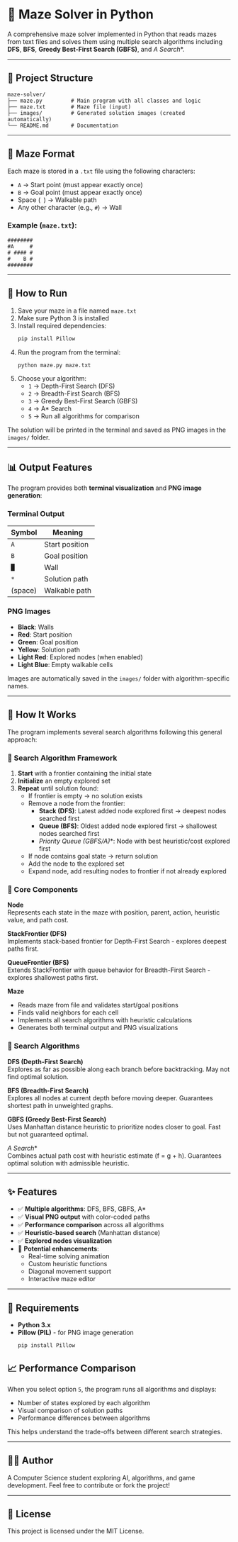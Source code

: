 # 🧩 Maze Solver in Python

A comprehensive maze solver implemented in Python that reads mazes from text files and solves them using multiple search algorithms including **DFS**, **BFS**, **Greedy Best-First Search (GBFS)**, and **A* Search**.

---

## 📁 Project Structure

```
maze-solver/
├── maze.py         # Main program with all classes and logic
├── maze.txt        # Maze file (input)
├── images/         # Generated solution images (created automatically)
└── README.md       # Documentation
```

---

## 📌 Maze Format

Each maze is stored in a `.txt` file using the following characters:

- `A` → Start point (must appear exactly once)
- `B` → Goal point (must appear exactly once)  
- Space (` `) → Walkable path
- Any other character (e.g., `#`) → Wall

### Example (`maze.txt`):

```
########
#A     #
# #### #
#    B #
########
```

---

## 🚀 How to Run

1. Save your maze in a file named `maze.txt`
2. Make sure Python 3 is installed
3. Install required dependencies:
   ```bash
   pip install Pillow
   ```
4. Run the program from the terminal:
   ```bash
   python maze.py maze.txt
   ```
5. Choose your algorithm:
   - `1` → Depth-First Search (DFS)
   - `2` → Breadth-First Search (BFS) 
   - `3` → Greedy Best-First Search (GBFS)
   - `4` → A* Search
   - `5` → Run all algorithms for comparison

The solution will be printed in the terminal and saved as PNG images in the `images/` folder.

---

## 📊 Output Features

The program provides both **terminal visualization** and **PNG image generation**:

### Terminal Output
| Symbol | Meaning |
|--------|---------|
| `A` | Start position |
| `B` | Goal position |
| `█` | Wall |
| `*` | Solution path |
| (space) | Walkable path |

### PNG Images
- **Black**: Walls
- **Red**: Start position  
- **Green**: Goal position
- **Yellow**: Solution path
- **Light Red**: Explored nodes (when enabled)
- **Light Blue**: Empty walkable cells

Images are automatically saved in the `images/` folder with algorithm-specific names.

---

## 🧠 How It Works

The program implements several search algorithms following this general approach:

### 🔄 Search Algorithm Framework
1. **Start** with a frontier containing the initial state
2. **Initialize** an empty explored set
3. **Repeat** until solution found:
   - If frontier is empty → no solution exists
   - Remove a node from the frontier:
     - **Stack (DFS)**: Latest added node explored first → deepest nodes searched first
     - **Queue (BFS)**: Oldest added node explored first → shallowest nodes searched first
     - **Priority Queue (GBFS/A*)**: Node with best heuristic/cost explored first
   - If node contains goal state → return solution
   - Add the node to the explored set
   - Expand node, add resulting nodes to frontier if not already explored

### 🔹 Core Components

**Node**  
Represents each state in the maze with position, parent, action, heuristic value, and path cost.

**StackFrontier (DFS)**  
Implements stack-based frontier for Depth-First Search - explores deepest paths first.

**QueueFrontier (BFS)**  
Extends StackFrontier with queue behavior for Breadth-First Search - explores shallowest paths first.

**Maze**  
- Reads maze from file and validates start/goal positions
- Finds valid neighbors for each cell
- Implements all search algorithms with heuristic calculations
- Generates both terminal output and PNG visualizations

### 🧭 Search Algorithms

**DFS (Depth-First Search)**  
Explores as far as possible along each branch before backtracking. May not find optimal solution.

**BFS (Breadth-First Search)**  
Explores all nodes at current depth before moving deeper. Guarantees shortest path in unweighted graphs.

**GBFS (Greedy Best-First Search)**  
Uses Manhattan distance heuristic to prioritize nodes closer to goal. Fast but not guaranteed optimal.

**A* Search**  
Combines actual path cost with heuristic estimate (f = g + h). Guarantees optimal solution with admissible heuristic.

---

## ✨ Features

- ✅ **Multiple algorithms**: DFS, BFS, GBFS, A*
- ✅ **Visual PNG output** with color-coded paths
- ✅ **Performance comparison** across all algorithms  
- ✅ **Heuristic-based search** (Manhattan distance)
- ✅ **Explored nodes visualization**
- 🔄 **Potential enhancements**:
  - Real-time solving animation
  - Custom heuristic functions
  - Diagonal movement support
  - Interactive maze editor

---

## 🔧 Requirements

- **Python 3.x**
- **Pillow (PIL)** - for PNG image generation
  ```bash
  pip install Pillow
  ```

## 📈 Performance Comparison

When you select option `5`, the program runs all algorithms and displays:
- Number of states explored by each algorithm
- Visual comparison of solution paths
- Performance differences between algorithms

This helps understand the trade-offs between different search strategies.

---

## 🧑‍💻 Author

A Computer Science student exploring AI, algorithms, and game development. Feel free to contribute or fork the project!

---

## 📜 License

This project is licensed under the MIT License.
